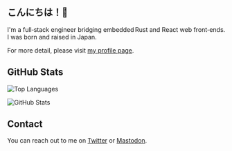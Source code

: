 ## こんにちは！👋

I'm a full‑stack engineer bridging embedded Rust and React web front‑ends. I was born and raised in Japan.

For more detail, please visit [my profile page](https://garasubo.com/).

## GitHub Stats

![Top Languages](https://github-readme-stats.vercel.app/api/top-langs/?username=garasubo&layout=compact)

![GitHub Stats](https://github-readme-stats.vercel.app/api?username=garasubo&show_icons=true&theme=default)


## Contact

You can reach out to me on [Twitter](https://x.com/garasubo) or [Mastodon](https://mstdn.jp/@garasubo).

